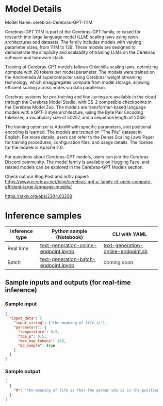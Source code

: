 # **Model Details**

Model Name: cerebras-Cerebras-GPT-111M

Cerebras-GPT 111M is part of the Cerebras-GPT family, released for research into large language model (LLM) scaling laws using open architectures and datasets. The family includes models with varying parameter sizes, from 111M to 13B. These models are designed to demonstrate the simplicity and scalability of training LLMs on the Cerebras software and hardware stack.

Training of Cerebras-GPT models follows Chinchilla scaling laws, optimizing compute with 20 tokens per model parameter. The models were trained on the Andromeda AI supercomputer using Cerebras' weight streaming technology, which disaggregates compute from model storage, allowing efficient scaling across nodes via data parallelism.

Cerebras systems for pre-training and fine-tuning are available in the cloud through the Cerebras Model Studio, with CS-2 compatible checkpoints in the Cerebras Model Zoo. The models are transformer-based language models with a GPT-3 style architecture, using the Byte Pair Encoding tokenizer, a vocabulary size of 50257, and a sequence length of 2048.

The training optimizer is AdamW with specific parameters, and positional encoding is learned. The models are trained on "The Pile" dataset in English. For more details, users can refer to the Dense Scaling Laws Paper for training procedures, configuration files, and usage details. The license for the models is Apache 2.0.

For questions about Cerebras-GPT models, users can join the Cerebras Discord community. The model family is available on Hugging Face, and related models can be explored in the Cerebras-GPT Models section.

Check out our Blog Post and arXiv paper!:
https://www.cerebras.net/blog/cerebras-gpt-a-family-of-open-compute-efficient-large-language-models/

https://arxiv.org/abs/2304.03208

# **Inference samples**

Inference type|Python sample (Notebook)|CLI with YAML
|--|--|--|
Real time|<a href="https://aka.ms/azureml-infer-online-sdk-text-generation-dolly" target="_blank">text-generation-online-endpoint.ipynb</a>|<a href="https://aka.ms/azureml-infer-online-cli-text-generation-dolly" target="_blank">text-generation-online-endpoint.sh</a>
Batch |<a href="https://aka.ms/azureml-infer-batch-sdk-text-generation" target="_blank">text-generation-batch-endpoint.ipynb</a>| coming soon

## **Sample inputs and outputs (for real-time inference)**

### **Sample input**

```json
{
  "input_data": {
    "input_string": ["the meaning of life is"],
    "parameters": {
      "temperature": 0.5,
      "top_p": 0.5,
      "max_new_tokens": 100,
      "do_sample": true
    }
  }
}
```

### **Sample output**

```json
[
  {
    "0": "the meaning of life is that the person who is in the position of the person who is in the position of the person who is in the position of the person who is in the position of the person who is in the position of the person who is in the position of the person who is in the position of the person who is in the position of the person who is in the position of the person who is in the position of the person who is in the position of the person who is in the position of the person who"
  }
]
```
